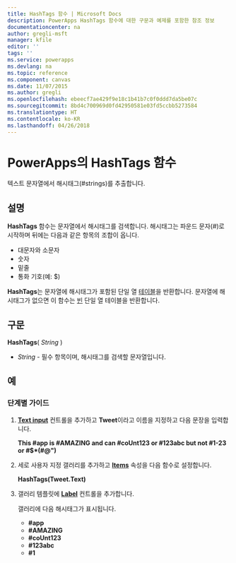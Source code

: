 ```yaml
---
title: HashTags 함수 | Microsoft Docs
description: PowerApps HashTags 함수에 대한 구문과 예제를 포함한 참조 정보
documentationcenter: na
author: gregli-msft
manager: kfile
editor: ''
tags: ''
ms.service: powerapps
ms.devlang: na
ms.topic: reference
ms.component: canvas
ms.date: 11/07/2015
ms.author: gregli
ms.openlocfilehash: ebeecf7ae429f9e18c1b41b7c0f0ddd7da5be07c
ms.sourcegitcommit: 8bd4c700969d0fd42950581e03fd5ccbb5273584
ms.translationtype: HT
ms.contentlocale: ko-KR
ms.lasthandoff: 04/26/2018
---
```

# <a name="hashtags-function-in-powerapps"></a>PowerApps의 HashTags 함수
텍스트 문자열에서 해시태그(#strings)를 추출합니다.

## <a name="description"></a>설명
**HashTags** 함수는 문자열에서 해시태그를 검색합니다. 해시태그는 파운드 문자(#)로 시작하며 뒤에는 다음과 같은 항목의 조합이 옵니다.

* 대문자와 소문자
* 숫자
* 밑줄
* 통화 기호(예: $)

**HashTags**는 문자열에 해시태그가 포함된 단일 열 [테이블](../working-with-tables.md)을 반환합니다.  문자열에 해시태그가 없으면 이 함수는 [빈](function-isblank-isempty.md) 단일 열 테이블을 반환합니다.

## <a name="syntax"></a>구문
**HashTags**( *String* )

* *String* - 필수 항목이며,  해시태그를 검색할 문자열입니다.

## <a name="examples"></a>예
### <a name="step-by-step"></a>단계별 가이드
1. **[Text input](../controls/control-text-input.md)** 컨트롤을 추가하고 **Tweet**이라고 이름을 지정하고 다음 문장을 입력합니다.
   
    **This #app is #AMAZING and can #coUnt123 or #123abc but not #1-23 or #$\*(#@")**
2. 세로 사용자 지정 갤러리를 추가하고 **[Items](../controls/properties-core.md)** 속성을 다음 함수로 설정합니다.
   
    **HashTags(Tweet.Text)**
3. 갤러리 템플릿에 **[Label](../controls/control-text-box.md)** 컨트롤을 추가합니다.
   
    갤러리에 다음 해시태그가 표시됩니다.
   
   * **\#app**
   * **\#AMAZING**
   * **\#coUnt123**
   * **\#123abc**
   * **\#1**

